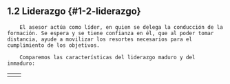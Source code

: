 ## 1.2 Liderazgo {#1-2-liderazgo}

        El asesor actúa como líder, en quien se delega la conducción de la formación. Se espera y se tiene confianza en él, que al poder tomar distancia, ayude a movilizar los resortes necesarios para el cumplimiento de los objetivos.

        Comparemos las características del liderazgo maduro y del inmaduro:

|  |  |
| --- | --- |
|  |  |